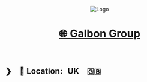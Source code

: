 <div align="center">

![Logo](https://avatars.githubusercontent.com/u/180036362?s=96&v=4)

# [🌐 Galbon Group](https://galbon.group)

&nbsp;

</div>

## ❯　📍 Location: UK　🇬🇧
